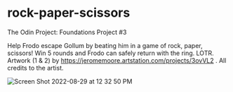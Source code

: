 # rock-paper-scissors

The Odin Project: Foundations Project #3 

Help Frodo escape Gollum by beating him in a game of rock, paper, scissors! Win 5 rounds and Frodo can safely return with the ring. LOTR. 
Artwork (1 & 2) by https://jeromemoore.artstation.com/projects/3ovVL2 . All credits to the artist. 

![Screen Shot 2022-08-29 at 12 32 50 PM](https://user-images.githubusercontent.com/108698155/187283275-2e8d9484-8a95-4e1a-8065-f980f00d399a.png)
